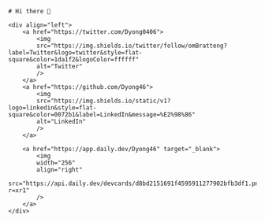     # Hi there 👋

    <div align="left">
        <a href="https://twitter.com/Dyong0406">
            <img
            src="https://img.shields.io/twitter/follow/omBratteng?label=Twitter&logo=twitter&style=flat-square&color=1da1f2&logoColor=ffffff"
            alt="Twitter"
            />
        </a>
        <a href="https://github.com/Dyong46">
            <img
            src="https://img.shields.io/static/v1?logo=linkedin&style=flat-square&color=0072b1&label=LinkedIn&message=%E2%98%86"
            alt="LinkedIn"
            />
        </a>
    
        <a href="https://app.daily.dev/Dyong46" target="_blank">
            <img
            width="256"
            align="right"
            src="https://api.daily.dev/devcards/d8bd2151691f4595911277902bfb3df1.png?r=xr1"
            />
        </a>
    </div>

